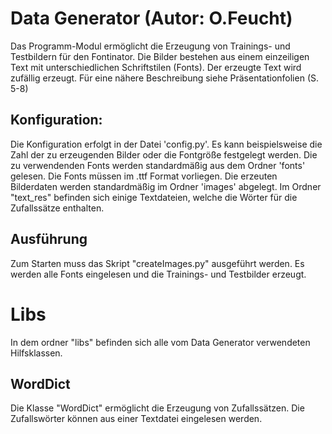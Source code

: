 # Data Generator (Autor: O.Feucht)
Das Programm-Modul ermöglicht die Erzeugung von Trainings- und Testbildern für den Fontinator.
Die Bilder bestehen aus einem einzeiligen Text mit unterschiedlichen Schriftstilen (Fonts).
Der erzeugte Text wird zufällig erzeugt.
Für eine nähere Beschreibung siehe Präsentationfolien (S. 5-8)

## Konfiguration:
Die Konfiguration erfolgt in der Datei 'config.py'.
Es kann beispielsweise die Zahl der zu erzeugenden Bilder oder die Fontgröße festgelegt werden.
Die zu verwendenden Fonts werden standardmäßig aus dem Ordner 'fonts' gelesen.
Die Fonts müssen im .ttf Format vorliegen.
Die erzeuten Bilderdaten werden standardmäßig im Ordner 'images' abgelegt.
Im Ordner "text_res" befinden sich einige Textdateien, welche die Wörter für die Zufallssätze enthalten.

## Ausführung
Zum Starten muss das Skript "createImages.py" ausgeführt werden.
Es werden alle Fonts eingelesen und die Trainings- und Testbilder erzeugt.

# Libs
In dem ordner "libs" befinden sich alle vom  Data Generator verwendeten Hilfsklassen.

## WordDict
Die Klasse "WordDict" ermöglicht die Erzeugung von Zufallssätzen.
Die Zufallswörter können aus einer Textdatei eingelesen werden.